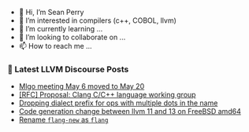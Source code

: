 - 👋 Hi, I’m Sean Perry
- 👀 I’m interested in compilers (c++, COBOL, llvm)
- 🌱 I’m currently learning ...
- 💞️ I’m looking to collaborate on ...
- 📫 How to reach me ...

<!---
s66perry/s66perry is a ✨ special ✨ repository because its `README.md` (this file) appears on your GitHub profile.
You can click the Preview link to take a look at your changes.
--->
### 📕 Latest LLVM Discourse Posts

<!-- DISCOURSE-LLVM:START -->
- [Mlgo meeting May 6 moved to May 20](https://discourse.llvm.org/t/mlgo-meeting-may-6-moved-to-may-20/62188#post_2)
- [[RFC] Proposal: Clang C/C++ language working group](https://discourse.llvm.org/t/rfc-proposal-clang-c-c-language-working-group/59840?page=2#post_22)
- [Dropping dialect prefix for ops with multiple dots in the name](https://discourse.llvm.org/t/dropping-dialect-prefix-for-ops-with-multiple-dots-in-the-name/62562#post_3)
- [Code generation change between llvm 11 and 13 on FreeBSD amd64](https://discourse.llvm.org/t/code-generation-change-between-llvm-11-and-13-on-freebsd-amd64/62573#post_1)
- [Rename `flang-new` as `flang`](https://discourse.llvm.org/t/rename-flang-new-as-flang/62571#post_1)
<!-- DISCOURSE-LLVM:END -->
